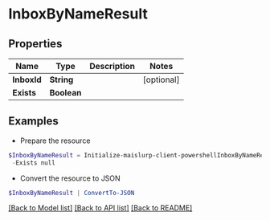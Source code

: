 # InboxByNameResult
## Properties

Name | Type | Description | Notes
------------ | ------------- | ------------- | -------------
**InboxId** | **String** |  | [optional] 
**Exists** | **Boolean** |  | 

## Examples

- Prepare the resource
```powershell
$InboxByNameResult = Initialize-maislurp-client-powershellInboxByNameResult  -InboxId null `
 -Exists null
```

- Convert the resource to JSON
```powershell
$InboxByNameResult | ConvertTo-JSON
```

[[Back to Model list]](../README#documentation-for-models) [[Back to API list]](../README#documentation-for-api-endpoints) [[Back to README]](../README)


